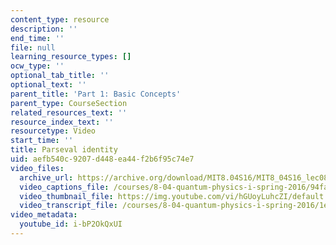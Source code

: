 ```yaml
---
content_type: resource
description: ''
end_time: ''
file: null
learning_resource_types: []
ocw_type: ''
optional_tab_title: ''
optional_text: ''
parent_title: 'Part 1: Basic Concepts'
parent_type: CourseSection
related_resources_text: ''
resource_index_text: ''
resourcetype: Video
start_time: ''
title: Parseval identity
uid: aefb540c-9207-d448-ea44-f2b6f95c74e7
video_files:
  archive_url: https://archive.org/download/MIT8.04S16/MIT8_04S16_lec08_s2_300k.mp4
  video_captions_file: /courses/8-04-quantum-physics-i-spring-2016/94fa252959415ec1833216910f92d54d_i-bP2OkQxUI.vtt
  video_thumbnail_file: https://img.youtube.com/vi/hGUoyLuhcZI/default.jpg
  video_transcript_file: /courses/8-04-quantum-physics-i-spring-2016/1ecf608054792711ab67e8ff9192a9ef_i-bP2OkQxUI.pdf
video_metadata:
  youtube_id: i-bP2OkQxUI
---
```


